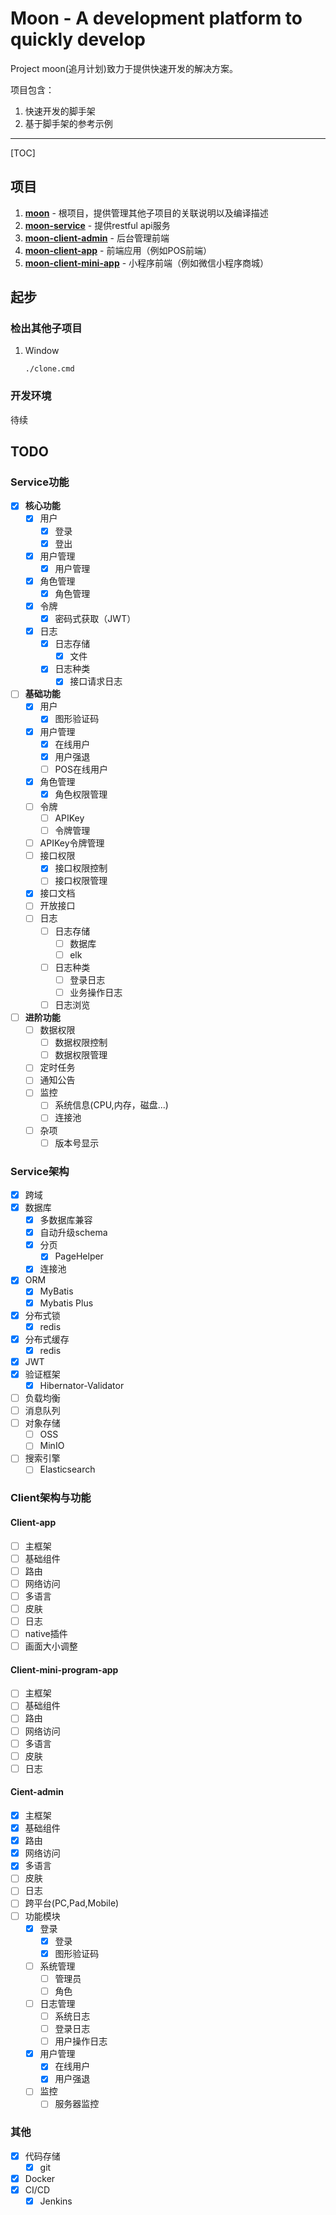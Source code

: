 # Moon - A development platform to quickly develop
Project moon(追月计划)致力于提供快速开发的解决方案。

项目包含：

1. 快速开发的脚手架
2. 基于脚手架的参考示例

------
[TOC]

## 项目

1. **[moon](https://github.com/lastsunday/moon)** - 根项目，提供管理其他子项目的关联说明以及编译描述
2. **[moon-service](https://github.com/lastsunday/moon-service)** - 提供restful api服务
3. **[moon-client-admin](https://github.com/lastsunday/moon-client-admin)** - 后台管理前端
4. **[moon-client-app](https://github.com/lastsunday/moon-client-app)** - 前端应用（例如POS前端）
5. **[moon-client-mini-app](https://github.com/lastsunday/moon-client-mini-app)** - 小程序前端（例如微信小程序商城）

## 起步

### 检出其他子项目

1. Window

   ```shell
   ./clone.cmd
   ```

### 开发环境

待续

## TODO

### Service功能

- [x] **核心功能**
  - [x] 用户
    - [x] 登录
    - [x] 登出
  - [x] 用户管理
    - [x] 用户管理
  - [x] 角色管理
    - [x] 角色管理
  - [x] 令牌
    - [x] 密码式获取（JWT）
  - [x] 日志
    - [x] 日志存储
      - [x] 文件
    - [x] 日志种类
      - [x] 接口请求日志

- [ ] **基础功能**
  - [x] 用户
    - [x] 图形验证码
  - [x] 用户管理
    - [x] 在线用户
    - [x] 用户强退
    - [ ] POS在线用户
  - [x] 角色管理
    - [x] 角色权限管理
  - [ ] 令牌
    - [ ] APIKey
    - [ ] 令牌管理
  - [ ] APIKey令牌管理
  - [ ] 接口权限
    - [x] 接口权限控制
    - [ ] 接口权限管理
  - [x] 接口文档
  - [ ] 开放接口
  - [ ] 日志
    - [ ] 日志存储
      - [ ] 数据库
      - [ ] elk
    - [ ] 日志种类
      - [ ] 登录日志
      - [ ] 业务操作日志
    - [ ] 日志浏览

- [ ] **进阶功能**
  - [ ] 数据权限
    - [ ] 数据权限控制
    - [ ] 数据权限管理
  - [ ] 定时任务
  - [ ] 通知公告
  - [ ] 监控
    - [ ] 系统信息(CPU,内存，磁盘...)
    - [ ] 连接池
  - [ ] 杂项
    - [ ] 版本号显示

### Service架构

- [x] 跨域
- [x] 数据库
  - [x] 多数据库兼容
  - [x] 自动升级schema
  - [x] 分页
    - [x] PageHelper
  - [x] 连接池
- [x] ORM
  - [x] MyBatis
  - [x] Mybatis Plus
- [x] 分布式锁
  - [x] redis
- [x] 分布式缓存
  - [x] redis
- [x] JWT
- [x] 验证框架
  - [x] Hibernator-Validator
- [ ] 负载均衡
- [ ] 消息队列
- [ ] 对象存储
  - [ ] OSS
  - [ ] MinIO
- [ ] 搜索引擎
  - [ ] Elasticsearch

### Client架构与功能

#### Client-app

- [ ] 主框架
- [ ] 基础组件
- [ ] 路由
- [ ] 网络访问
- [ ] 多语言
- [ ] 皮肤
- [ ] 日志
- [ ] native插件
- [ ] 画面大小调整

#### Client-mini-program-app

- [ ] 主框架
- [ ] 基础组件
- [ ] 路由
- [ ] 网络访问
- [ ] 多语言
- [ ] 皮肤
- [ ] 日志

#### Cient-admin

- [x] 主框架
- [x] 基础组件
- [x] 路由
- [x] 网络访问
- [x] 多语言
- [ ] 皮肤
- [ ] 日志
- [ ] 跨平台(PC,Pad,Mobile)
- [ ] 功能模块
  - [x] 登录
    - [x] 登录
    - [x] 图形验证码
  - [ ] 系统管理
    - [ ] 管理员
    - [ ] 角色
  - [ ] 日志管理
    - [ ] 系统日志
    - [ ] 登录日志
    - [ ] 用户操作日志
  - [x] 用户管理
    - [x] 在线用户
    - [x] 用户强退
  - [ ] 监控
    - [ ] 服务器监控

### 其他

- [x] 代码存储
  - [x] git
- [x] Docker
- [x] CI/CD
  - [x] Jenkins
